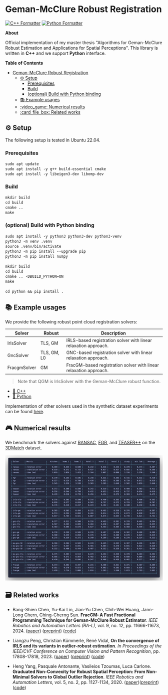 # Geman-McClure Robust Registration

[![C++ Formatter](https://img.shields.io/badge/C++_Formatter-clang--format_18.1.3-blue?style=flat-square)](https://github.com/llvm/llvm-project/releases/tag/llvmorg-18.1.3)
[![Python Formatter](https://img.shields.io/badge/Python_Formatter-ruff-red?style=flat-square)](https://github.com/astral-sh/ruff)


**About**

Official implementation of my master thesis "Algorithms for Geman-McClure Robust Estimation and Applications for Spatial Perceptions". This library is written in **C++** and we support **Python** interface.

**Table of Contents**

- [Geman-McClure Robust Registration](#geman-mcclure-robust-registration)
  - [:gear: Setup](#gear-setup)
    - [Prerequisites](#prerequisites)
    - [Build](#build)
    - [(optional) Build with Python binding](#optional-build-with-python-binding)
  - [:books: Example usages](#books-example-usages)
  - [:video\_game: Numerical results](#video_game-numerical-results)
  - [:card\_file\_box: Related works](#card_file_box-related-works)

## :gear: Setup

The following setup is tested in Ubuntu 22.04.

### Prerequisites
```shell
sudo apt update
sudo apt install -y g++ build-essential cmake
sudo apt install -y libeigen3-dev libomp-dev
```


### Build

```shell
mkdir build
cd build
cmake .. 
make
```

### (optional) Build with Python binding
```shell
sudo apt install -y python3 python3-dev python3-venv
python3 -m venv .venv
source .venv/bin/activate
python3 -m pip install --upgrade pip
python3 -m pip install numpy

mkdir build
cd build
cmake .. -DBUILD_PYTHON=ON
make

cd python && pip install .
```

## :books: Example usages

We provide the following robust point cloud registration solvers:

| Solver       | Robust      | Description                                                       |
|--------------|-------------|-------------------------------------------------------------------|
| IrlsSolver   | TLS, GM     | IRLS-based registration solver with linear relaxation approach.   |
| GncSolver    | TLS, GM, L0 | GNC-based registration solver with linear relaxation approach.    |
| FracgmSolver | GM          | FracGM-based registration solver with linear relaxation approach. |

> Note that QGM is IrlsSolver with the Geman-McClure robust function.

- [:croissant: C++](examples/cpp)
- [:snake: Python](examples/python)

Implementation of other solvers used in the synthetic dataset experiments can be found [here](https://github.com/doggydoggy0101/registration). 


## :video_game: Numerical results

We benchmark the solvers against [RANSAC](https://github.com/isl-org/Open3D), [FGR](https://github.com/isl-org/FastGlobalRegistration), and [TEASER++](https://github.com/MIT-SPARK/TEASER-plusplus) on the [3DMatch](https://3dmatch.cs.princeton.edu/) dataset.

![images](docs/3dmatch.png)


## :card_file_box: Related works

- Bang-Shien Chen, Yu-Kai Lin, Jian-Yu Chen, Chih-Wei Huang, Jann-Long Chern, Ching-Cherng Sun. **FracGM: A Fast Fractional Programming Technique for Geman-McClure Robust Estimator**. _IEEE Robotics and Automation Letters (RA-L)_, vol. 9, no. 12, pp. 11666-11673, 2024. ([paper](https://doi.org/10.1109/lra.2024.3495372)) ([preprint](https://arxiv.org/pdf/2409.13978)) ([code](https://github.com/StephLin/FracGM))

- Liangzu Peng, Christian Kümmerle, René Vidal, **On the convergence of IRLS and its variants in outlier-robust estimation**. _In Proceedings of the IEEE/CVF Conference on Computer Vision and Pattern Recognition_, pp. 17808-17818, 2023. ([paper](https://doi.org/10.1109/CVPR52729.2023.01708)) ([preprint](https://openaccess.thecvf.com/content/CVPR2023/papers/Peng_On_the_Convergence_of_IRLS_and_Its_Variants_in_Outlier-Robust_CVPR_2023_paper.pdf)) ([code](https://github.com/liangzu/IRLS-CVPR2023))

- Heng Yang, Pasquale Antonante, Vasileios Tzoumas, Luca Carlone. **Graduated Non-Convexity for Robust Spatial Perception: From Non-Minimal Solvers to Global Outlier Rejection**. _IEEE Robotics and Automation Letters_, vol. 5, no. 2, pp. 1127-1134, 2020. ([paper](https://doi.org/10.1109/LRA.2020.2965893))([preprint](https://arxiv.org/pdf/1909.08605))([code](https://github.com/MIT-SPARK/GNC-and-ADAPT))